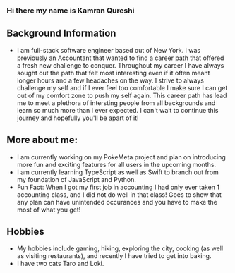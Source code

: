 ### Hi there my name is Kamran Qureshi

## Background Information
- I am full-stack software engineer based out of New York. I was previously an Accountant that wanted to find a career path that offered a fresh new challenge to conquer. Throughout my career I have always sought out the path that felt most interesting even if it often meant longer hours and a few headaches on the way. I strive to always challenge my self and if I ever feel too comfortable I make sure I can get out of my comfort zone to push my self again. This career path has lead me to meet a plethora of intersting people from all backgrounds and learn so much more than I ever expected. I can't wait to continue this journey and hopefully you'll be apart of it!

## More about me:

- I am currently working on my PokeMeta project and plan on introducing more fun and exciting features for all users in the upcoming months.
- I am currently learning TypeScript as well as Swift to branch out from my foundation of JavaScript and Python.
- Fun Fact: When I got my first job in accounting I had only ever taken 1 accounting class, and I did not do well in that class! Goes to show that any plan can have unintended occurances and you have to make the most of what you get!

## Hobbies 

- My hobbies include gaming, hiking, exploring the city, cooking (as well as visiting restaurants), and recently I have tried to get into baking. 
- I have two cats Taro and Loki.


<!--
**JustAGyro/JustAGyro** is a ✨ _special_ ✨ repository because its `README.md` (this file) appears on your GitHub profile.

Here are some ideas to get you started:

- 🔭 I’m currently working on ...
- 🌱 I’m currently learning ...
- 👯 I’m looking to collaborate on ...
- 🤔 I’m looking for help with ...
- 💬 Ask me about ...
- 📫 How to reach me: ...
- 😄 Pronouns: ...
- ⚡ Fun fact: ...
-->
